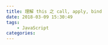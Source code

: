 ```yaml
---
title: 理解 this 之 call, apply, bind
date: 2018-03-09 15:30:49
tags:
    - JavaScript
categories:
---
```

